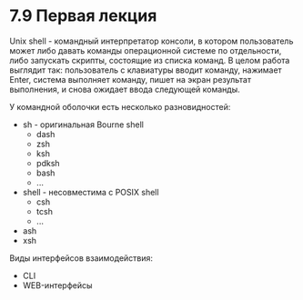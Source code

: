 # 7.9 Первая лекция
Unix shell - командный интерпретатор консоли, в котором пользователь может либо давать команды операционной 
системе по отдельности, либо запускать скрипты, состоящие из списка команд. В целом работа выглядит так: пользователь с 
клавиатуры вводит команду, нажимает Enter, система выполняет команду, пишет на экран результат выполнения, и снова 
ожидает ввода следующей команды.



У командной оболочки есть несколько разновидностей:

- sh - оригинальная Bourne shell
  - dash
  - zsh
  - ksh
  - pdksh
  - bash
  - ...
- shell - несовместима с POSIX shell 
  - csh
  - tcsh
  - ...
- ash
- xsh

Виды интерфейсов взаимодействия:

- CLI
- WEB-интерфейсы